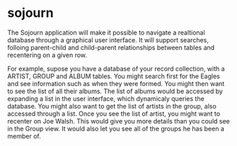 # sojourn
The Sojourn application will make it possible to navigate a realtional database through a graphical user interface.  It will support searches, folloing parent-child and child-parent relationships between tables and recentering on a given row.

For example, supose you have a database of your record collection, with a ARTIST, GROUP and ALBUM tables.  You might search first for the Eagles and see information such as when they were formed.  You might then want to see the list of all their albums.  The list of albums would be accessed by expanding a list in the user interface, which dynamicaly queries the database.  You might also want to get the list of artists in the group, also accessed through a list.  Once you see the list of artist, you might want to recenter on Joe Walsh.  This would give you more details than you could see in the Group view.  It would also let you see all of the groups he has been a member of.
